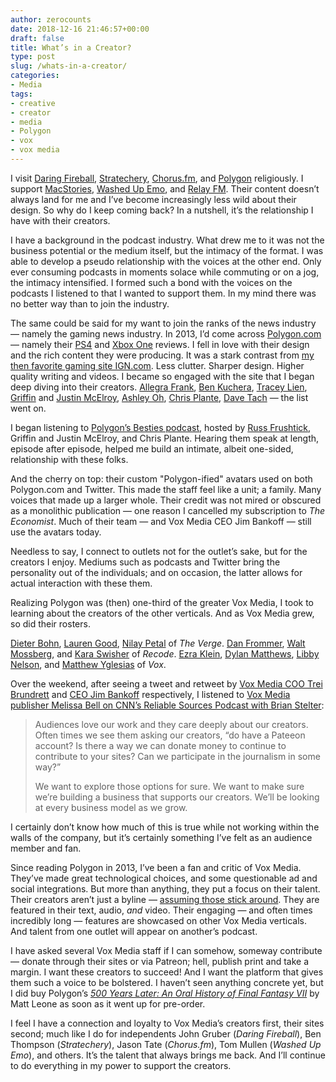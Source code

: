 ```yaml
---
author: zerocounts
date: 2018-12-16 21:46:57+00:00
draft: false
title: What’s in a Creator?
type: post
slug: /whats-in-a-creator/
categories:
- Media
tags:
- creative
- creator
- media
- Polygon
- vox
- vox media
---
```


I visit [Daring Fireball](https://daringfireball.net/), [Stratechery](https://stratechery.com), [Chorus.fm](https://chorus.fm), and [Polygon](https://www.polygon.com) religiously. I support [MacStories](https://www.macstories.net), [Washed Up Emo](http://www.washedupemo.com), and [Relay FM](https://www.relay.fm). Their content doesn’t always land for me and I’ve become increasingly less wild about their design. So why do I keep coming back? In a nutshell, it’s the relationship I have with their creators.

I have a background in the podcast industry. What drew me to it was not the business potential or the medium itself, but the intimacy of the format. I was able to develop a pseudo relationship with the voices at the other end. Only ever consuming podcasts in moments solace while commuting or on a jog, the intimacy intensified. I formed such a bond with the voices on the podcasts I listened to that I wanted to support them. In my mind there was no better way than to join the industry.

The same could be said for my want to join the ranks of the news industry — namely the gaming news industry. In 2013, I’d come across [Polygon.com](http://www.polygon.com) — namely their [PS4](https://www.polygon.com/a/ps4-review) and [Xbox One](https://www.polygon.com/a/xbox-one-review) reviews. I fell in love with their design and the rich content they were producing. It was a stark contrast from [my then favorite gaming site IGN.com](https://web.archive.org/web/20130129201653/http://www.ign.com/). Less clutter. Sharper design. Higher quality writing and videos. I became so engaged with the site that I began deep diving into their creators. [Allegra Frank](https://www.polygon.com/users/Allegra%20Frank), [Ben Kuchera](https://www.polygon.com/users/Ben%20Kuchera), [Tracey Lien](https://www.polygon.com/users/TraceyLien), [Griffin](https://www.polygon.com/users/griffinmcelroy) and [Justin McElroy](https://www.polygon.com/users/JustinMcElroy), [Ashley Oh](https://www.polygon.com/users/Ashley%20Oh), [Chris Plante](https://www.polygon.com/users/ctplante), [Dave Tach](https://www.polygon.com/users/davetach) — the list went on.

I began listening to [Polygon’s Besties podcast](https://www.polygon.com/the-besties-podcast), hosted by [Russ Frushtick](https://www.polygon.com/users/RussFrushtick), Griffin and Justin McElroy, and Chris Plante. Hearing them speak at length, episode after episode, helped me build an intimate, albeit one-sided, relationship with these folks.

And the cherry on top: their custom "Polygon-ified" avatars used on both Polygon.com and Twitter. This made the staff feel like a unit; a family. Many voices that made up a larger whole. Their credit was not mired or obscured as a monolithic publication — one reason I cancelled my subscription to _The Economist_. Much of their team — and Vox Media CEO Jim Bankoff — still use the avatars today.

Needless to say, I connect to outlets not for the outlet’s sake, but for the creators I enjoy. Mediums such as podcasts and Twitter bring the personality out of the individuals; and on occasion, the latter allows for actual interaction with these them.

Realizing Polygon was (then) one-third of the greater Vox Media, I took to learning about the creators of the other verticals. And as Vox Media grew, so did their rosters.

[Dieter Bohn](https://www.theverge.com/authors/dieter-bohn), [Lauren Good](https://www.theverge.com/users/LaurenGoode), [Nilay Petal](https://www.theverge.com/authors/nilay-patel) of _The Verge_. [Dan Frommer](https://www.recode.net/authors/dan-frommer), [Walt Mossberg](https://www.recode.net/authors/waltmossberg), and [Kara Swisher](https://www.recode.net/authors/kara-swisher) of _Recode_. [Ezra Klein](https://www.vox.com/authors/ezra-klein), [Dylan Matthews](https://www.vox.com/authors/dylan), [Libby Nelson](https://www.vox.com/authors/libby-nelson), and [Matthew Yglesias](https://www.vox.com/authors/matthew-yglesias) of _Vox_.

Over the weekend, after seeing a tweet and retweet by [Vox Media COO Trei Brundrett](https://twitter.com/clockwerks/status/1073577956407214082?s=21) and [CEO Jim Bankoff](https://twitter.com/bankoff/status/1073695152999411712?s=21) respectively, I listened to [Vox Media publisher Melissa Bell on CNN’s Reliable Sources Podcast with Brian Stelter](https://itunes.apple.com/us/podcast/inside-mics-collapse-vox-medias-growth-as-digital-media/id466789756?i=1000425762661&mt=2):

> Audiences love our work and they care deeply about our creators. Often times we see them asking our creators, “do have a Pateeon account? Is there a way we can donate money to continue to contribute to your sites? Can we participate in the journalism in some way?”
>
> We want to explore those options for sure. We want to make sure we’re building a business that supports our creators. We’ll be looking at every business model as we grow.

I certainly don’t know how much of this is true while not working within the walls of the company, but it’s certainly something I’ve felt as an audience member and fan.

Since reading Polygon in 2013, I’ve been a fan and critic of Vox Media. They’ve made great technological choices, and some questionable ad and social integrations. But more than anything, they put a focus on their talent. Their creators aren’t just a byline — [assuming those stick around](https://daringfireball.net/linked/2018/08/22/nyt-bylines). They are featured in their text, audio, _and_ video. Their engaging — and often times incredibly long — features are showcased on other Vox Media verticals. And talent from one outlet will appear on another’s podcast.

I have asked several Vox Media staff if I can somehow, someway contribute — donate through their sites or via Patreon; hell, publish print and take a margin. I want these creators to succeed! And I want the platform that gives them such a voice to be bolstered. I haven’t seen anything concrete yet, but I did buy Polygon’s _[500 Years Later: An Oral History of Final Fantasy VII](https://readonlymemory.vg/shop/book/500-years-later/)_ by Matt Leone as soon as it went up for pre-order.

I feel I have a connection and loyalty to Vox Media’s creators first, their sites second; much like I do for independents John Gruber (_Daring Fireball_), Ben Thompson (_Stratechery_), Jason Tate (_Chorus.fm_), Tom Mullen (_Washed Up Emo_), and others. It’s the talent that always brings me back. And I’ll continue to do everything in my power to support the creators.
